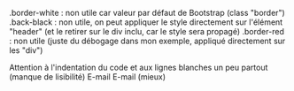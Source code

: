 .border-white : non utile car valeur par défaut de Bootstrap (class "border")
.back-black : non utile, on peut appliquer le style directement sur l'élément "header" (et le retirer sur le div inclu, car le style sera propagé)
.border-red : non utile (juste du débogage dans mon exemple, appliqué directement sur les "div")

Attention à l'indentation du code et aux lignes blanches un peu partout (manque de lisibilité)
<span class="text-uppercase" > E-mail </span>
<span class="text-uppercase">E-mail</span> (mieux)
